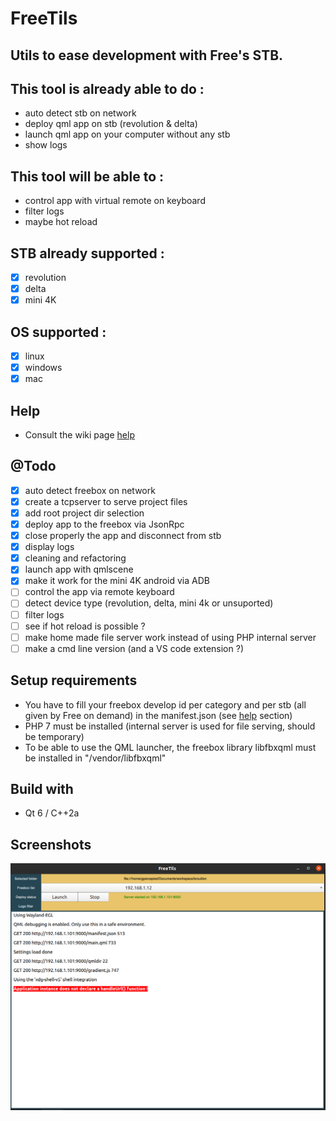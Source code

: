 # FreeTils
## Utils to ease development with Free's STB.

## This tool is already able to do :
- auto detect stb on network
- deploy qml app on stb (revolution & delta)
- launch qml app on your computer without any stb
- show logs

## This tool will be able to :
- control app with virtual remote on keyboard
- filter logs
- maybe hot reload

## STB already supported :
- [x] revolution
- [x] delta
- [x] mini 4K

## OS supported :
- [x] linux
- [x] windows
- [x] mac

## Help
- Consult the wiki page [help](https://github.com/galliume/freeTils/wiki/Help)

## @Todo
- [x] auto detect freebox on network
- [x] create a tcpserver to serve project files
- [x] add root project dir selection
- [x] deploy app to the freebox via JsonRpc
- [x] close properly the app and disconnect from stb
- [x] display logs
- [x] cleaning and refactoring
- [x] launch app with qmlscene
- [x] make it work for the mini 4K android via ADB
- [ ] control the app via remote keyboard
- [ ] detect device type (revolution, delta, mini 4k or unsuported)
- [ ] filter logs
- [ ] see if hot reload is possible ?
- [ ] make home made file server work instead of using PHP internal server
- [ ] make a cmd line version (and a VS code extension ?)

## Setup requirements
- You have to fill your freebox develop id per category and per stb (all given by Free on demand) in the manifest.json (see [help](https://github.com/galliume/freeTils/wiki/Help) section)
- PHP 7 must be installed (internal server is used for file serving, should be temporary)
- To be able to use the QML launcher, the freebox library libfbxqml must be installed in "<rootAppFolder>/vendor/libfbxqml"

## Build with
- Qt 6 / C++2a

## Screenshots
![first working version](screenshots/freeTils.png?raw=true "FreeTils")
